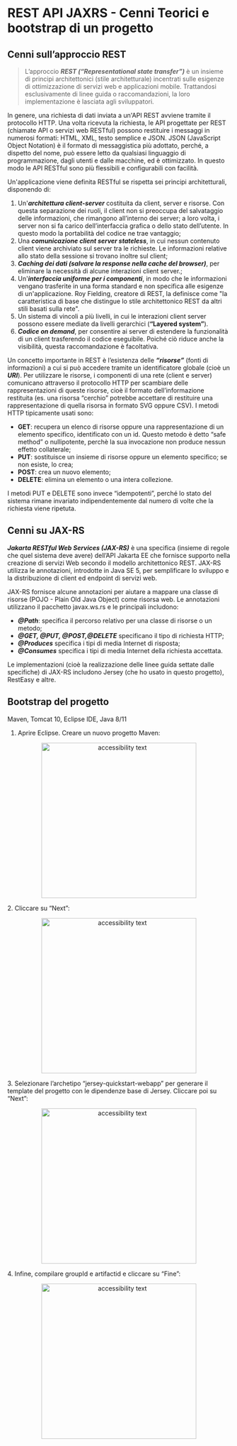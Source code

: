 # REST API JAXRS - Cenni Teorici e bootstrap di un progetto


## Cenni sull’approccio REST

>L’approccio _**REST  (“Representational state transfer”)**_ è un insieme di principi architettonici (stile architetturale) incentrati sulle esigenze di ottimizzazione di servizi web e applicazioni mobile. Trattandosi esclusivamente di linee guida o raccomandazioni, la loro implementazione è lasciata agli sviluppatori.
>
In genere, una richiesta di dati inviata a un'API REST avviene tramite il protocollo HTTP. Una volta ricevuta la richiesta, le API progettate per REST (chiamate API o servizi web RESTful) possono restituire i messaggi in numerosi formati: HTML, XML, testo semplice e JSON. JSON (JavaScript Object Notation) è il formato di messaggistica più adottato, perché, a dispetto del nome, può essere letto da qualsiasi linguaggio di programmazione, dagli utenti e dalle macchine, ed è ottimizzato. In questo modo le API RESTful sono più flessibili e configurabili con facilità.

Un'applicazione viene definita RESTful se rispetta sei principi architetturali, disponendo di:

1. Un'_**architettura client-server**_ costituita da client, server e risorse. Con questa separazione dei ruoli, il client non si preoccupa del salvataggio delle informazioni, che rimangono all’interno dei server; a loro volta, i server non si fa carico dell’interfaccia grafica o dello stato dell’utente. In questo modo la portabilità del codice ne trae vantaggio;
2. Una _**comunicazione client server stateless**_, in cui nessun contenuto client viene archiviato sul server tra le richieste. Le informazioni relative allo stato della sessione si trovano inoltre sul client;
3. _**Caching dei dati (salvare la response nella cache del browser)**_, per eliminare la necessità di alcune interazioni client server.;
4. Un'_**interfaccia uniforme per i componenti**_, in modo che le informazioni vengano trasferite in una forma standard e non specifica alle esigenze di un'applicazione. Roy Fielding, creatore di REST, la definisce come "la caratteristica di base che distingue lo stile architettonico REST da altri stili basati sulla rete".
5. Un sistema di vincoli a più livelli, in cui le interazioni client server possono essere mediate da livelli gerarchici (**“Layered system”**).
6. _**Codice on demand**_, per consentire ai server di estendere la funzionalità di un client trasferendo il codice eseguibile. Poiché ciò riduce anche la visibilità, questa raccomandazione è facoltativa.

Un concetto importante in REST è l’esistenza delle _**“risorse”**_ (fonti di informazioni) a cui si può accedere tramite un identificatore globale (cioè un _**URI**_).
Per utilizzare le risorse, i componenti di una rete (client e server) comunicano attraverso il protocollo HTTP per scambiare delle rappresentazioni di queste risorse, cioè il formato dell’informazione restituita (es. una risorsa “cerchio” potrebbe accettare di restituire una rappresentazione di quella risorsa in formato SVG oppure CSV).
I metodi HTTP tipicamente usati sono:
* **GET**: recupera un elenco di risorse oppure una rappresentazione di un elemento specifico, identificato con un id. Questo metodo è detto “safe method” o nullipotente, perchè la sua invocazione non produce nessun effetto collaterale;
* **PUT**: sostituisce un insieme di risorse oppure un elemento specifico; se non esiste, lo crea;
* **POST**: crea un nuovo elemento;
* **DELETE**: elimina un elemento o una intera collezione.

I metodi PUT e DELETE sono invece “idempotenti”, perché lo stato del sistema rimane invariato indipendentemente dal numero di volte che la richiesta viene ripetuta.


## Cenni su JAX-RS

_**Jakarta RESTful Web Services (JAX-RS)**_ è una specifica (insieme di regole che quel sistema deve avere) dell’API Jakarta EE che fornisce supporto nella creazione di servizi Web secondo il modello architettonico REST. JAX-RS utilizza le annotazioni, introdotte in Java SE 5, per semplificare lo sviluppo e la distribuzione di client ed endpoint di servizi web.

JAX-RS fornisce alcune annotazioni per aiutare a mappare una classe di risorse (POJO - Plain Old Java Object) come risorsa web. Le annotazioni utilizzano il pacchetto javax.ws.rs e le principali includono:
* __*@Path*__: specifica il percorso relativo per una classe di risorse o un metodo;
* __*@GET, @PUT, @POST,@DELETE*__ specificano il tipo di richiesta HTTP;
* __*@Produces*__ specifica i tipi di media Internet di risposta;
* __*@Consumes*__ specifica i tipi di media Internet della richiesta accettata.

Le implementazioni (cioè la realizzazione delle linee guida settate dalle specifiche) di JAX-RS includono Jersey (che ho usato in questo progetto), RestEasy e altre.


## Bootstrap del progetto

Maven, Tomcat 10, Eclipse IDE, Java 8/11

1. Aprire Eclipse. Creare un nuovo progetto Maven:
<p align="center">
  <img src="https://user-images.githubusercontent.com/80511726/129180024-bf382f00-f4f3-4a7a-a570-d37e0cf4d0f6.png" width="350" alt="accessibility text">
</p>
2. Cliccare su “Next”:
<p align="center">
  <img src="https://user-images.githubusercontent.com/80511726/129180521-ccc722eb-8340-4cc2-a908-3e15f5b0ad9d.png" width="350" alt="accessibility text">
</p>
3.  Selezionare l’archetipo “jersey-quickstart-webapp” per generare il template del progetto con le dipendenze base di Jersey. Cliccare poi su “Next”:
<p align="center">
  <img src="https://user-images.githubusercontent.com/80511726/129180636-e676948a-7460-476a-ae45-45cf1561c648.png" width="350" alt="accessibility text">
</p>
4. Infine, compilare groupId e artifactid  e cliccare su “Fine”:
<p align="center">
  <img src="https://user-images.githubusercontent.com/80511726/129180683-bc218bd8-7b71-4900-81d2-a034a6c9e29d.png" width="350" alt="accessibility text">
</p>







